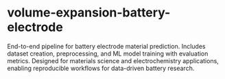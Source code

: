 # volume-expansion-battery-electrode
End-to-end pipeline for battery electrode material prediction. Includes dataset creation, preprocessing, and ML model training with evaluation metrics. Designed for materials science and electrochemistry applications, enabling reproducible workflows for data-driven battery research.
